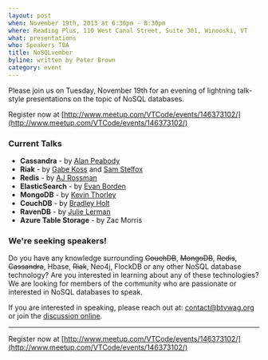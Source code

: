 ```yaml
---
layout: post
when: November 19th, 2013 at 6:30pm - 8:30pm
where: Reading Plus, 110 West Canal Street, Suite 301, Winooski, VT
what: presentations
who: Speakers TBA
title: NoSQLvember
byline: written by Peter Brown
category: event
---
```


Please join us on Tuesday, November 19th for an evening of lightning
talk-style presentations on the topic of NoSQL databases.

Register now at [http://www.meetup.com/VTCode/events/146373102/](http://www.meetup.com/VTCode/events/146373102/)

### Current Talks

* **Cassandra** - by [Alan Peabody](https://twitter.com/alanpeabody)
* **Riak** - by [Gabe Koss](https://twitter.com/granolocks) and [Sam Stelfox](https://twitter.com/SamStelfox)
* **Redis** - by [AJ Rossman](https://twitter.com/AJ_Rossman)
* **ElasticSearch** - by [Evan Borden](https://twitter.com/evanborden)
* **MongoDB** - by [Kevin Thorley](https://twitter.com/kevinthorley)
* **CouchDB** - by [Bradley Holt](https://twitter.com/BradleyHolt)
* **RavenDB** - by [Julie Lerman](https://twitter.com/julielerman)
* **Azure Table Storage** - by Zac Morris

### We're seeking speakers!

Do you have any knowledge surrounding <del>CouchDB</del>, <del>MongoDB</del>, <del>Redis</del>, <del>Cassandra</del>, Hbase, <del>Riak</del>, Neo4j, FlockDB or any other NoSQL database technology? Are you interested in learning about any of these technologies? We are looking for members of the community who are passionate or interested in NoSQL databases to speak.

If you are interested in speaking, please reach out at: [contact@btvwag.org](mailto:contact@btvwag.org) or join the [discussion online](http://vtonline.org/t/seeking-speakers-btvwag-nosql-night-nov-19th/11).

---

Register now at [http://www.meetup.com/VTCode/events/146373102/](http://www.meetup.com/VTCode/events/146373102/)
